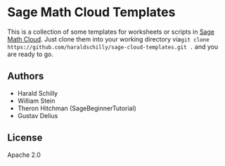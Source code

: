 Sage Math Cloud Templates
=========================

This is a collection of some templates for worksheets or scripts
in [Sage Math Cloud](https://cloud.sagemath.org).
Just clone them into your working directory via`git clone https://github.com/haraldschilly/sage-cloud-templates.git .`
and you are ready to go.

Authors
-------

* Harald Schilly
* William Stein
* Theron Hitchman (SageBeginnerTutorial)
* Gustav Delius

License
-------

Apache 2.0

